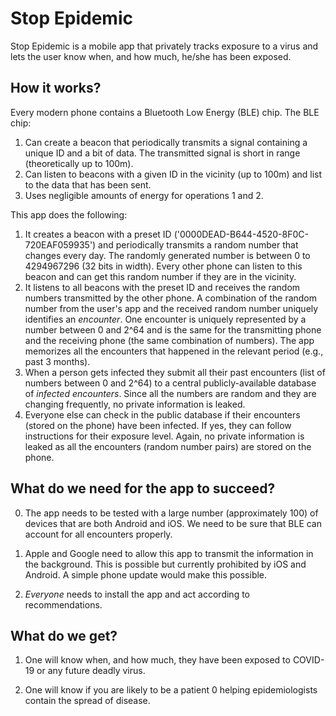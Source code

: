 # Stop Epidemic

Stop Epidemic is a mobile app that privately tracks exposure to a virus and lets the user know when, and how much, he/she has been exposed.

## How it works?

Every modern phone contains a Bluetooth Low Energy (BLE) chip. The BLE chip:
1. Can create a beacon that periodically transmits a signal containing a unique ID and a bit of data. The transmitted signal is short in range (theoretically up to 100m).
2. Can listen to beacons with a given ID in the vicinity (up to 100m) and list to the data that has been sent.
3. Uses negligible amounts of energy for operations 1 and 2.

This app does the following: 
1. It creates a beacon with a preset ID ('0000DEAD-B644-4520-8F0C-720EAF059935') and periodically transmits a random number that changes every day. The randomly generated number is between 0 to 4294967296 (32 bits in width). Every other phone can listen to this beacon and can get this random number if they are in the vicinity. 
2. It listens to all beacons with the preset ID and receives the random numbers transmitted by the other phone. A combination of the random number from the user's app and the received random number uniquely identifies an *encounter*. One encounter is uniquely represented by a number between 0 and 2^64 and is the same for the transmitting phone and the receiving phone (the same combination of numbers). The app memorizes all the encounters that happened in the relevant period (e.g., past 3 months). 
3. When a person gets infected they submit all their past encounters (list of numbers between 0 and 2^64) to a central publicly-available database of *infected encounters*. Since all the numbers are random and they are changing frequently, no private information is leaked.
4. Everyone else can check in the public database if their encounters (stored on the phone) have been infected. If yes, they can follow instructions for their exposure level. Again, no private information is leaked as all the encounters (random number pairs) are stored on the phone. 

## What do we need for the app to succeed?

0. The app needs to be tested with a large number (approximately 100) of devices that are both Android and iOS. We need to be sure that BLE can account for all encounters properly. 

1. Apple and Google need to allow this app to transmit the information in the background. This is possible but currently prohibited by iOS and Android. A simple phone update would make this possible.

2. *Everyone* needs to install the app and act according to recommendations.

## What do we get?

1. One will know when, and how much, they have been exposed to COVID-19 or any future deadly virus.

2. One will know if you are likely to be a patient 0 helping epidemiologists contain the spread of disease.
